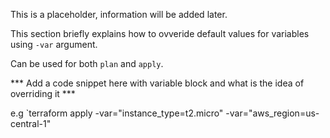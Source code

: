 This is a placeholder, information will be added later.

This section briefly explains how to ovveride default values for variables using `-var` argument. 

Can be used for both `plan` and `apply`.

*** Add a code snippet here with variable block and what is the idea of overriding it ***

e.g `terraform apply -var="instance_type=t2.micro" -var="aws_region=us-central-1" 